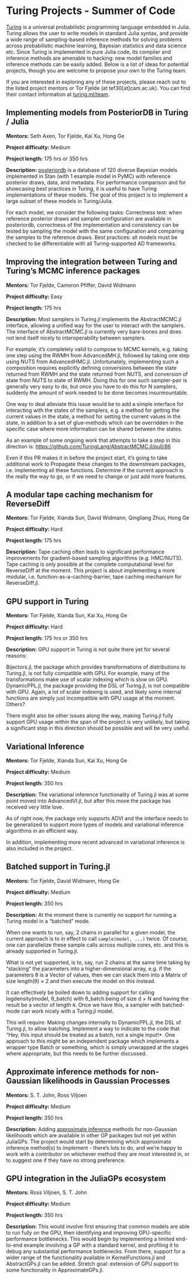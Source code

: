 # Turing Projects - Summer of Code

[Turing](https://turinglang.org/) is a universal probabilistic programming language embedded in Julia. Turing allows the user to write models in standard Julia syntax, and provide a wide range of sampling-based inference methods for solving problems across probabilistic machine learning, Bayesian statistics and data science etc. Since Turing is implemented in pure Julia code, its compiler and inference methods are amenable to hacking: new model families and inference methods can be easily added. Below is a list of ideas for potential projects, though you are welcome to propose your own to the Turing team.

If you are interested in exploring any of these projects, please reach out to the listed project mentors or Tor Fjelde (at tef30[at]cam.ac.uk). You can find their contact information at [turing.ml/team](https://turinglang.org/stable/team).

## Implementing models from PosteriorDB in Turing / Julia

**Mentors:** Seth Axen, Tor Fjelde, Kai Xu, Hong Ge

**Project difficulty:** Medium

**Project length:** 175 hrs or 350 hrs

**Description:**
[posteriordb](https://github.com/stan-dev/posteriordb) is a database of 120 diverse Bayesian models implemented in Stan (with 1 example model in PyMC) with reference posterior draws, data, and metadata. For performance comparison and for showcasing best practices in Turing, it is useful to have Turing implementations of these models. The goal of this project is to implement a large subset of these models in Turing/Julia.

For each model, we consider the following tasks:
Correctness test: when reference posterior draws and sampler configuration are available in posteriordb, correctness of the implementation and consistency can be tested by sampling the model with the same configuration and comparing the samples to the reference draws.
Best practices: all models must be checked to be differentiable with all Turing-supported AD frameworks.

## Improving the integration between Turing and Turing’s MCMC inference packages

**Mentors:** Tor Fjelde, Cameron Pfiffer, David Widmann

**Project difficulty:** Easy

**Project length:** 175 hrs

**Description:**
Most samplers in Turing.jl implements the AbstractMCMC.jl interface, allowing a unified way for the user to interact with the samplers.
The interface of AbstractMCMC.jl is currently very bare-bones and does not lend itself nicely to interoperability between samplers.

For example, it’s completely valid to compose to MCMC kernels, e.g. taking one step using the RWMH from AdvancedMH.jl, followed by taking one step using NUTS from AdvancedHMC.jl.
Unfortunately, implementing such a composition requires explicitly defining conversions between the state returned from RWMH and the state returned from NUTS, and conversion of state from NUTS to state of RWMH.
Doing this for one such sampler-pair is generally very easy to do, but once you have to do this for N samplers, suddenly the amount of work needed to be done becomes insurmountable.

One way to deal alleviate this issue would be to add a simple interface for interacting with the states of the samplers, e.g. a method for getting the current values in the state, a method for setting the current values in the state, in addition to a set of glue-methods which can be overridden in the specific case where more information can be shared between the states.

As an example of some ongoing work that attempts to take a step in this direction is: https://github.com/TuringLang/AbstractMCMC.jl/pull/86

Even if this PR makes it in before the project start, it’s going to take additional work to
Propagate these changes to the downstream packages, i.e. implementing all these functions.
Determine if the current approach is the really the way to go, or if we need to change or just add more features.

## A modular tape caching mechanism for ReverseDiff

**Mentors:** Tor Fjelde, Xianda Sun, David Widmann, Qingliang Zhuo, Hong Ge

**Project difficulty:** Hard

**Project length:** 175 hrs

**Description:**
Tape caching often leads to significant performance improvements for gradient-based sampling algorithms (e.g. HMC/NUTS). Tape caching is only possible at the complete computational level for ReverseDiff at the moment. This project is about implementing a more modular, i.e. function-as-a-caching-barrier, tape caching mechanism for ReverseDiff.jl.

## GPU support in Turing

**Mentors:** Tor Fjelde, Xianda Sun, Kai Xu, Hong Ge

**Project difficulty:** Hard

**Project length:** 175 hrs or 350 hrs

**Description:**
GPU support in Turing is not quite there yet for several reasons:

Bijectors.jl, the package which provides transformations of distributions to Turing.jl, is not fully compatible with GPU. For example, many of the transformations make use of scalar indexing which is slow on GPU.
DynamicPPL.jl, the package providing the DSL of Turing.jl, is not compatible with GPU. Again, a lot of scalar indexing is used, and likely some internal functions are simply just incompatible with GPU usage at the moment.
Others?

There might also be other issues along the way, making Turing.jl fully support GPU usage within the span of the project is very unlikely, but taking a significant step in this direction should be possible and will be very useful.

## Variational Inference

**Mentors:** Tor Fjelde, Xianda Sun, Kai Xu, Hong Ge

**Project difficulty:** Medium

**Project length:** 350 hrs

**Description:**
The variational inference functionality of Turing.jl was at some point moved into AdvancedVI.jl, but after this move the package has received very little love.

As of right now, the package only supports ADVI and the interface needs to be generalized to support more types of models and variational inference algorithms in an efficient way.

In addition, implementing more recent advanced in variational inference is also included in the project.

## Batched support in Turing.jl

**Mentors:** Tor Fjelde, David Widmann, Hong Ge

**Project difficulty:** Medium

**Project length:** 350 hrs

**Description:**
At the moment there is currently no support for running a Turing model in a “batched” mode.

When one wants to run, say, 2 chains in parallel for a given model, the current approach is to in effect to call `sample(model, ...)` twice.
Of course, one can parallelize these sample calls across multiple cores, etc. and this is already supported in Turing.jl.

What is not yet supported, is to, say, run 2 chains at the same time taking by “stacking” the parameters into a higher-dimensional array, e.g. if the parameters θ is a Vector of values, then we can stack them into a Matrix of size length(θ) × 2 and then execute the model on this instead.

It can effectively be boiled down to adding support for calling logdensity(model, θ_batch) with θ_batch being of size d × N and having the result be a vector of length `N`. Once we have this, a sampler with batched-mode can work nicely with a Turing.jl model.

This will require:
Making changes internally to DynamicPPL.jl, the DSL of Turing.jl, to allow batching.
Implement a way to indicate to the code that “Hey, this input should be treated as a batch, not a single input!*. One approach to this might be an independent package which implements a wrapper type Batch or something, which is simply unwrapped at the stages where appropriate, but this needs to be further discussed.

## Approximate inference methods for non-Gaussian likelihoods in Gaussian Processes

**Mentors:** S. T. John, Ross Viljoen

**Project difficulty:** Medium

**Project length:** 350 hrs

**Description:**
Adding [approximate inference](https://github.com/JuliaGaussianProcesses/JuliaGaussianProcesses.github.io/discussions/5#discussioncomment-1627101) methods for non-Gaussian likelihoods which are available in other GP packages but not yet within JuliaGPs. The project would start by determining which approximate inference method(s) to implement - there’s lots to do, and we’re happy to work with a contributor on whichever method they are most interested in, or to suggest one if they have no strong preference.

## GPU integration in the JuliaGPs ecosystem

**Mentors:** Ross Viljoen, S. T. John

**Project difficulty:** Medium

**Project length:** 350 hrs

**Description:**
This would involve first ensuring that common models are able to run fully on the GPU, then identifying and improving GPU-specific performance bottlenecks. This would begin by implementing a limited end-to-end example involving a GP with a standard kernel, and profiling it to debug any substantial performance bottlenecks. From there, support for a wider range of the functionality available in KernelFunctions.jl and AbstractGPs.jl can be added. Stretch goal: extension of GPU support to some functionality in ApproximateGPs.jl.
